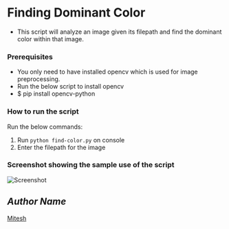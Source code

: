 # Finding Dominant Color  

- This script will analyze an image given its filepath and find the dominant color within that image.

### Prerequisites
- You only need to have installed opencv which is used for image preprocessing.
- Run the below script to install opencv
- $ pip install opencv-python

### How to run the script
Run the below commands: 
1. Run ``python find-color.py`` on console
2. Enter the filepath for the image

### Screenshot showing the sample use of the script

![Screenshot](shot.png)

## *Author Name*
[Mitesh](https://github.com/Mitesh2499)
